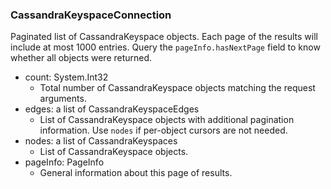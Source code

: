 ### CassandraKeyspaceConnection
Paginated list of CassandraKeyspace objects. Each page of the results will include at most 1000 entries. Query the `pageInfo.hasNextPage` field to know whether all objects were returned.

- count: System.Int32
  - Total number of CassandraKeyspace objects matching the request arguments.
- edges: a list of CassandraKeyspaceEdges
  - List of CassandraKeyspace objects with additional pagination information. Use `nodes` if per-object cursors are not needed.
- nodes: a list of CassandraKeyspaces
  - List of CassandraKeyspace objects.
- pageInfo: PageInfo
  - General information about this page of results.
